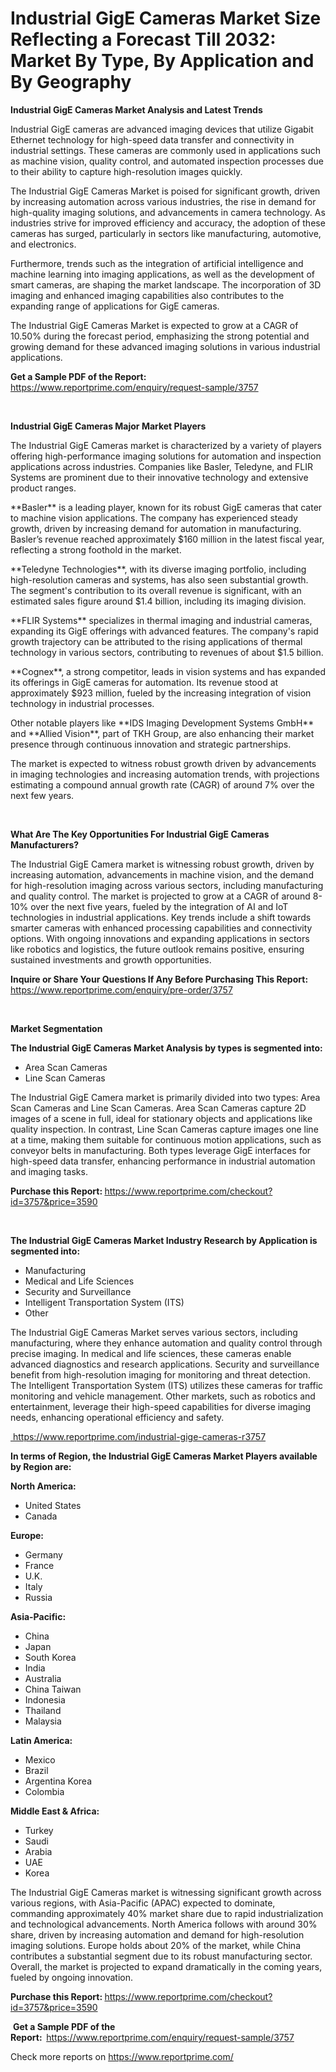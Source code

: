 <p><h1>Industrial GigE Cameras Market Size Reflecting a Forecast Till 2032: Market By Type, By Application and By Geography</h1></p><p><strong>Industrial GigE Cameras Market Analysis and Latest Trends</strong></p>
<p><p>Industrial GigE cameras are advanced imaging devices that utilize Gigabit Ethernet technology for high-speed data transfer and connectivity in industrial settings. These cameras are commonly used in applications such as machine vision, quality control, and automated inspection processes due to their ability to capture high-resolution images quickly.</p><p>The Industrial GigE Cameras Market is poised for significant growth, driven by increasing automation across various industries, the rise in demand for high-quality imaging solutions, and advancements in camera technology. As industries strive for improved efficiency and accuracy, the adoption of these cameras has surged, particularly in sectors like manufacturing, automotive, and electronics.</p><p>Furthermore, trends such as the integration of artificial intelligence and machine learning into imaging applications, as well as the development of smart cameras, are shaping the market landscape. The incorporation of 3D imaging and enhanced imaging capabilities also contributes to the expanding range of applications for GigE cameras.</p><p>The Industrial GigE Cameras Market is expected to grow at a CAGR of 10.50% during the forecast period, emphasizing the strong potential and growing demand for these advanced imaging solutions in various industrial applications.</p></p>
<p><strong>Get a Sample PDF of the Report:&nbsp;</strong> <a href="https://www.reportprime.com/enquiry/request-sample/3757?utm_campaign=2251&utm_medium=2&utm_source=Github&utm_content=ia&utm_term=18032025&utm_id=industrial-gige-cameras">https://www.reportprime.com/enquiry/request-sample/3757</a></p>
<p>&nbsp;</p>
<p><strong>Industrial GigE Cameras Major Market Players</strong></p>
<p><p>The Industrial GigE Cameras market is characterized by a variety of players offering high-performance imaging solutions for automation and inspection applications across industries. Companies like Basler, Teledyne, and FLIR Systems are prominent due to their innovative technology and extensive product ranges.</p><p>**Basler** is a leading player, known for its robust GigE cameras that cater to machine vision applications. The company has experienced steady growth, driven by increasing demand for automation in manufacturing. Basler’s revenue reached approximately $160 million in the latest fiscal year, reflecting a strong foothold in the market.</p><p>**Teledyne Technologies**, with its diverse imaging portfolio, including high-resolution cameras and systems, has also seen substantial growth. The segment's contribution to its overall revenue is significant, with an estimated sales figure around $1.4 billion, including its imaging division.</p><p>**FLIR Systems** specializes in thermal imaging and industrial cameras, expanding its GigE offerings with advanced features. The company's rapid growth trajectory can be attributed to the rising applications of thermal technology in various sectors, contributing to revenues of about $1.5 billion.</p><p>**Cognex**, a strong competitor, leads in vision systems and has expanded its offerings in GigE cameras for automation. Its revenue stood at approximately $923 million, fueled by the increasing integration of vision technology in industrial processes.</p><p>Other notable players like **IDS Imaging Development Systems GmbH** and **Allied Vision**, part of TKH Group, are also enhancing their market presence through continuous innovation and strategic partnerships.</p><p>The market is expected to witness robust growth driven by advancements in imaging technologies and increasing automation trends, with projections estimating a compound annual growth rate (CAGR) of around 7% over the next few years.</p></p>
<p>&nbsp;</p>
<p><strong>What Are The Key Opportunities For Industrial GigE Cameras Manufacturers?</strong></p>
<p><p>The Industrial GigE Camera market is witnessing robust growth, driven by increasing automation, advancements in machine vision, and the demand for high-resolution imaging across various sectors, including manufacturing and quality control. The market is projected to grow at a CAGR of around 8-10% over the next five years, fueled by the integration of AI and IoT technologies in industrial applications. Key trends include a shift towards smarter cameras with enhanced processing capabilities and connectivity options. With ongoing innovations and expanding applications in sectors like robotics and logistics, the future outlook remains positive, ensuring sustained investments and growth opportunities.</p></p>
<p><strong>Inquire or Share Your Questions If Any Before Purchasing This Report:</strong> <a href="https://www.reportprime.com/enquiry/pre-order/3757?utm_campaign=2251&utm_medium=2&utm_source=Github&utm_content=ia&utm_term=18032025&utm_id=industrial-gige-cameras">https://www.reportprime.com/enquiry/pre-order/3757</a></p>
<p>&nbsp;</p>
<p><strong>Market Segmentation</strong></p>
<p><strong>The Industrial GigE Cameras Market Analysis by types is segmented into:</strong></p>
<p><ul><li>Area Scan Cameras</li><li>Line Scan Cameras</li></ul></p>
<p><p>The Industrial GigE Camera market is primarily divided into two types: Area Scan Cameras and Line Scan Cameras. Area Scan Cameras capture 2D images of a scene in full, ideal for stationary objects and applications like quality inspection. In contrast, Line Scan Cameras capture images one line at a time, making them suitable for continuous motion applications, such as conveyor belts in manufacturing. Both types leverage GigE interfaces for high-speed data transfer, enhancing performance in industrial automation and imaging tasks.</p></p>
<p><strong>Purchase this Report:&nbsp;</strong><a href="https://www.reportprime.com/checkout?id=3757&price=3590&utm_campaign=2251&utm_medium=2&utm_source=Github&utm_content=ia&utm_term=18032025&utm_id=industrial-gige-cameras">https://www.reportprime.com/checkout?id=3757&price=3590</a></p>
<p>&nbsp;</p>
<p><strong>The Industrial GigE Cameras Market Industry Research by Application is segmented into:</strong></p>
<p><ul><li>Manufacturing</li><li>Medical and Life Sciences</li><li>Security and Surveillance</li><li>Intelligent Transportation System (ITS)</li><li>Other</li></ul></p>
<p><p>The Industrial GigE Cameras Market serves various sectors, including manufacturing, where they enhance automation and quality control through precise imaging. In medical and life sciences, these cameras enable advanced diagnostics and research applications. Security and surveillance benefit from high-resolution imaging for monitoring and threat detection. The Intelligent Transportation System (ITS) utilizes these cameras for traffic monitoring and vehicle management. Other markets, such as robotics and entertainment, leverage their high-speed capabilities for diverse imaging needs, enhancing operational efficiency and safety.</p></p>
<p><a href="https://www.reportprime.com/industrial-gige-cameras-r3757?utm_campaign=2251&utm_medium=2&utm_source=Github&utm_content=ia&utm_term=18032025&utm_id=industrial-gige-cameras">&nbsp;https://www.reportprime.com/industrial-gige-cameras-r3757</a></p>
<p><strong>In terms of Region, the Industrial GigE Cameras Market Players available by Region are:</strong></p>
<p>
    <p> <strong> North America: </strong>
        <ul>
            <li>United States</li>
            <li>Canada</li>
        </ul>
        </p> 
    <p> <strong> Europe: </strong>
        <ul>
            <li>Germany</li>
            <li>France</li>
            <li>U.K.</li>
            <li>Italy</li>
            <li>Russia</li>
        </ul>
        </p> 
    <p> <strong> Asia-Pacific: </strong>
        <ul>
            <li>China</li>
            <li>Japan</li>
            <li>South Korea</li>
            <li>India</li>
            <li>Australia</li>
            <li>China Taiwan</li>
            <li>Indonesia</li>
            <li>Thailand</li>
            <li>Malaysia</li>
        </ul>
        </p> 
    <p> <strong> Latin America: </strong>
        <ul>
            <li>Mexico</li>
            <li>Brazil</li>
            <li>Argentina Korea</li>
            <li>Colombia</li>
        </ul>
        </p> 
    <p> <strong> Middle East & Africa: </strong>
        <ul>
            <li>Turkey</li>
            <li>Saudi</li>
            <li>Arabia</li>
            <li>UAE</li>
            <li>Korea</li>
        </ul>
    </p>
    </p>
<p><p>The Industrial GigE Cameras market is witnessing significant growth across various regions, with Asia-Pacific (APAC) expected to dominate, commanding approximately 40% market share due to rapid industrialization and technological advancements. North America follows with around 30% share, driven by increasing automation and demand for high-resolution imaging solutions. Europe holds about 20% of the market, while China contributes a substantial segment due to its robust manufacturing sector. Overall, the market is projected to expand dramatically in the coming years, fueled by ongoing innovation.</p></p>
<p><strong>Purchase this Report: </strong><a href="https://www.reportprime.com/checkout?id=3757&price=3590&utm_campaign=2251&utm_medium=2&utm_source=Github&utm_content=ia&utm_term=18032025&utm_id=industrial-gige-cameras">https://www.reportprime.com/checkout?id=3757&price=3590</a></p>
<p>&nbsp;<strong>Get a Sample PDF of the Report:&nbsp;&nbsp;</strong><a href="https://www.reportprime.com/enquiry/request-sample/3757?utm_campaign=2251&utm_medium=2&utm_source=Github&utm_content=ia&utm_term=18032025&utm_id=industrial-gige-cameras">https://www.reportprime.com/enquiry/request-sample/3757</a></p>
<p><strong></strong></p>
<p>Check more reports on <a href="https://www.reportprime.com/?utm_campaign=2251&utm_medium=2&utm_source=Github&utm_content=ia&utm_term=18032025&utm_id=industrial-gige-cameras">https://www.reportprime.com/</a></p>